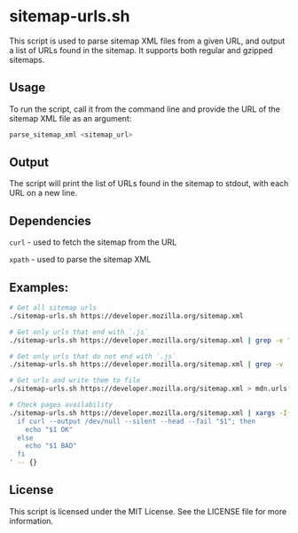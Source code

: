 # sitemap-urls.sh

This script is used to parse sitemap XML files from a given URL, and output a list of URLs found in the sitemap. It supports both regular and gzipped sitemaps.

## Usage
To run the script, call it from the command line and provide the URL of the sitemap XML file as an argument:

```sh
parse_sitemap_xml <sitemap_url>
```

## Output
The script will print the list of URLs found in the sitemap to stdout, with each URL on a new line.

## Dependencies
`curl` - used to fetch the sitemap from the URL

`xpath` - used to parse the sitemap XML

## Examples:
```sh
# Get all sitemap urls
./sitemap-urls.sh https://developer.mozilla.org/sitemap.xml

# Get only urls that end with `.js`
./sitemap-urls.sh https://developer.mozilla.org/sitemap.xml | grep -e "\.js$"

# Get only urls that do not end with `.js`
./sitemap-urls.sh https://developer.mozilla.org/sitemap.xml | grep -v -e "\.js$"

# Get urls and write them to file
./sitemap-urls.sh https://developer.mozilla.org/sitemap.xml > mdn.urls.txt

# Check pages availability
./sitemap-urls.sh https://developer.mozilla.org/sitemap.xml | xargs -I{} sh -c '
  if curl --output /dev/null --silent --head --fail "$1"; then
    echo "$1 OK"
  else
    echo "$1 BAD"
  fi
' -- {}
```

## License
This script is licensed under the MIT License. See the LICENSE file for more information.
